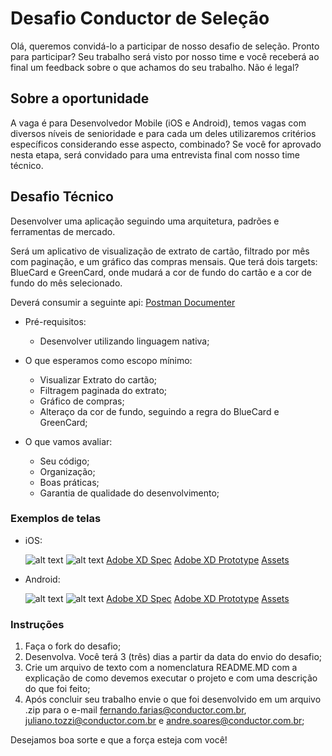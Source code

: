 # Desafio Conductor de Seleção

Olá, queremos convidá-lo a participar de nosso desafio de seleção.  Pronto para participar? Seu trabalho será visto por nosso time e você receberá ao final um feedback sobre o que achamos do seu trabalho. Não é legal?

## Sobre a oportunidade

A vaga é para Desenvolvedor Mobile (iOS e Android), temos vagas com diversos níveis de senioridade e para cada um deles utilizaremos critérios específicos considerando esse aspecto, combinado?
Se você for aprovado nesta etapa, será convidado para uma entrevista final com nosso time técnico.

## Desafio Técnico

Desenvolver uma aplicação seguindo uma arquitetura, padrões e ferramentas de mercado.

Será um aplicativo de visualização de extrato de cartão, filtrado por mês com paginação, e um gráfico das compras mensais. Que terá dois targets: BlueCard e GreenCard, onde mudará a cor de fundo do cartão e a cor de fundo do mês selecionado.

Deverá consumir a seguinte api: [Postman Documenter](https://documenter.getpostman.com/view/313904/RWEnkuur)

- Pré-requisitos:
  - Desenvolver utilizando linguagem nativa;

- O que esperamos como escopo mínimo:
  - Visualizar Extrato do cartão;
  - Filtragem paginada do extrato;
  - Gráfico de compras;
  - Alteraço da cor de fundo, seguindo a regra do BlueCard e GreenCard;
- O que vamos avaliar:
  - Seu código; 
  - Organização;
  - Boas práticas;
  - Garantia de qualidade do desenvolvimento;

### Exemplos de telas

- iOS:
  
  ![alt text](iPhone%206-7-8%20%E2%80%93%201.png)
  ![alt text](iPhone%206-7-8%20%E2%80%93%202.png)
  [Adobe XD Spec](https://xd.adobe.com/spec/bf0c9df9-0d61-4be8-475c-b9e17808dae8-c93d/)
  [Adobe XD Prototype](https://xd.adobe.com/view/1beef0e9-5ec7-4325-4f28-c75e1e6d76b7-6ddf/)
  [Assets](https://s3.amazonaws.com/desafio-mobile/iOS.zip)

- Android:
  
  ![alt text](Android%20Mobile%20%E2%80%93%201.png)
  ![alt text](Android%20Mobile%20%E2%80%93%202.png)
  [Adobe XD Spec](https://xd.adobe.com/spec/dd17fb1e-6a3a-47a7-5195-48494891a426-ab26/)
  [Adobe XD Prototype](https://xd.adobe.com/view/0a63fe08-096c-4057-5ec9-90d6240cbd07-7c52/)
  [Assets](https://s3.amazonaws.com/desafio-mobile/Android.zip)

### Instruções

 1. Faça o fork do desafio;
 2. Desenvolva. Você terá 3 (três) dias a partir da data do envio do desafio;
 3. Crie um arquivo de texto com a nomenclatura README.MD com a explicação de como devemos executar o projeto e com uma descrição do que foi feito;
 4. Após concluir seu trabalho envie o que foi desenvolvido em um arquivo .zip para o e-mail fernando.farias@conductor.com.br, juliano.tozzi@conductor.com.br e andre.soares@conductor.com.br;

Desejamos boa sorte e que a força esteja com você!
